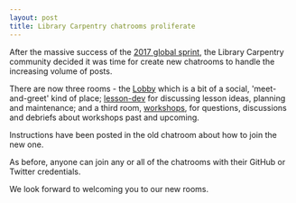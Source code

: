 ```yaml
---
layout: post
title: Library Carpentry chatrooms proliferate
---
```


After the massive success of the [2017 global sprint](https://software-carpentry.org/blog/2017/06/lc-sprint.html), the Library 
Carpentry community decided it was time for create new chatrooms to handle the increasing volume of posts.

There are now three rooms - the [Lobby](https://gitter.im/LibraryCarpentry/Lobby) which is a bit of a social, 'meet-and-greet' 
kind of place; [lesson-dev](https://gitter.im/LibraryCarpentry/lesson-dev) for discussing lesson ideas, planning and maintenance;
and a third room, [workshops](https://gitter.im/LibraryCarpentry/lesson-dev), for questions, discussions and debriefs about workshops past 
and upcoming.

Instructions have been posted in the old chatroom about how to join the new one. 

As before, anyone can join any or all of the chatrooms with their GitHub or Twitter credentials.

We look forward to welcoming you to our new rooms.
